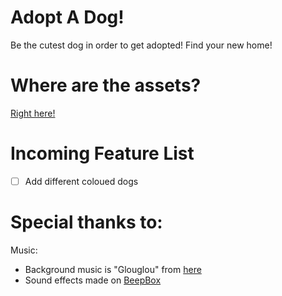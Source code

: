 # Adopt A Dog!

Be the cutest dog in order to get adopted! Find your new home!

# Where are the assets?

[Right here!](https://drive.google.com/open?id=1RkV-Tx6nTu5w3CLt2LkyW8oQbPITc4n9)

# Incoming Feature List

- [ ] Add different coloued dogs

# Special thanks to:

Music:
- Background music is "Glouglou" from [here](http://freemusicarchive.org/genre/Chiptune/)
- Sound effects made on [BeepBox](https://www.beepbox.co/)
